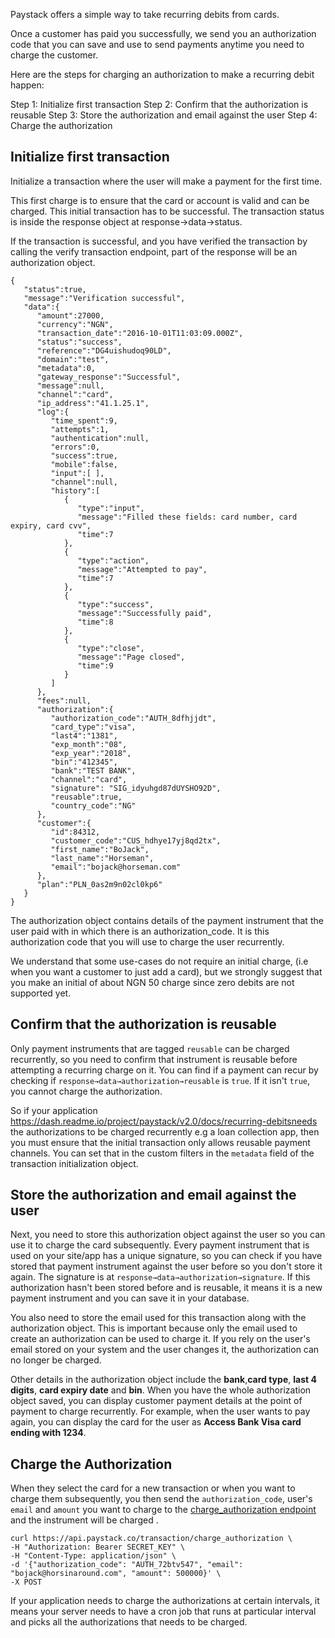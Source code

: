 Paystack offers a simple way to take recurring debits from cards.  

Once a customer has paid you successfully, we send you an authorization code that you can save and use to send payments anytime you need to charge the customer. 

Here are the steps for charging an authorization to make a recurring debit happen:

Step 1: Initialize first transaction
Step 2: Confirm that the authorization is reusable
Step 3: Store the authorization and email against the user
Step 4: Charge the authorization

## Initialize first transaction
Initialize a transaction where the user will make a payment for the first time. 

This first charge is to ensure that the card or account is valid and can be charged. This initial transaction has to be successful. The transaction status is inside the response object at response→data→status.

If the transaction is successful, and you have verified the transaction by calling the verify transaction endpoint, part of the response will be an authorization object. 

```
{  
   "status":true,
   "message":"Verification successful",
   "data":{  
      "amount":27000,
      "currency":"NGN",
      "transaction_date":"2016-10-01T11:03:09.000Z",
      "status":"success",
      "reference":"DG4uishudoq90LD",
      "domain":"test",
      "metadata":0,
      "gateway_response":"Successful",
      "message":null,
      "channel":"card",
      "ip_address":"41.1.25.1",
      "log":{  
         "time_spent":9,
         "attempts":1,
         "authentication":null,
         "errors":0,
         "success":true,
         "mobile":false,
         "input":[ ],
         "channel":null,
         "history":[  
            {  
               "type":"input",
               "message":"Filled these fields: card number, card expiry, card cvv",
               "time":7
            },
            {  
               "type":"action",
               "message":"Attempted to pay",
               "time":7
            },
            {  
               "type":"success",
               "message":"Successfully paid",
               "time":8
            },
            {  
               "type":"close",
               "message":"Page closed",
               "time":9
            }
         ]
      },
      "fees":null,
      "authorization":{  
         "authorization_code":"AUTH_8dfhjjdt",
         "card_type":"visa",
         "last4":"1381",
         "exp_month":"08",
         "exp_year":"2018",
         "bin":"412345",
         "bank":"TEST BANK",
         "channel":"card",
         "signature": "SIG_idyuhgd87dUYSHO92D",
         "reusable":true,
         "country_code":"NG"
      },
      "customer":{  
         "id":84312,
         "customer_code":"CUS_hdhye17yj8qd2tx",
         "first_name":"BoJack",
         "last_name":"Horseman",
         "email":"bojack@horseman.com"
      },
      "plan":"PLN_0as2m9n02cl0kp6"
   }
}
```

The authorization object contains details of the payment instrument that the user paid with in which there is an authorization_code. It is this authorization code that you will use to charge the user recurrently.

We understand that some use-cases do not require an initial charge, (i.e when you want a customer to just add a card), but we strongly suggest that you make an initial of about NGN 50 charge since zero debits are not supported yet. 

## Confirm that the authorization is reusable
Only payment instruments that are tagged `reusable` can be charged recurrently, so you need to confirm that instrument is reusable before attempting a recurring charge on it.  You can find if a payment can recur by checking if `response→data→authorization→reusable` is `true`.  If it isn't `true`, you cannot charge the authorization.  

So if your application https://dash.readme.io/project/paystack/v2.0/docs/recurring-debitsneeds the authorizations to be charged recurrently e.g a loan collection app, then you must ensure that the initial transaction only allows reusable payment channels. You can set that in the custom filters in the `metadata` field of the transaction initialization object.

## Store the authorization and email against the user
Next, you need to store this authorization object against the user so you can use it to charge the card subsequently. Every payment instrument that is used on your site/app has a unique signature, so you can check if you have stored that payment instrument against the user before so you don't store it again. The signature is at `response→data→authorization→signature`. If this authorization hasn't been stored before and is reusable, it means it is a new payment instrument and you can save it in your database.

You also need to store the email used for this transaction along with the authorization object. This is important because only the email used to create an authorization can be used to charge it. If you rely on the user's email stored on your system and the user changes it, the authorization can no longer be charged.

Other details in the authorization object include the **bank**,**card type**, **last 4 digits**, **card expiry date** and **bin**. When you have the whole authorization object saved, you can display customer payment details at the point of payment to charge recurrently. For example, when the user wants to pay again, you can display the card for the user as **Access Bank Visa card ending with 1234**.

## Charge the Authorization

When they select the card for a new transaction or when you want to charge them subsequently, you then send the `authorization_code`, user's `email` and `amount` you want to charge to the [charge_authorization endpoint]( https://developers.paystack.co/v2.0/reference#charge-authorization) and the instrument will be charged .

```
curl https://api.paystack.co/transaction/charge_authorization \
-H "Authorization: Bearer SECRET_KEY" \
-H "Content-Type: application/json" \
-d '{"authorization_code": "AUTH_72btv547", "email": "bojack@horsinaround.com", "amount": 500000}' \
-X POST
```

If your application needs to charge the authorizations at certain intervals, it means your server needs to have a cron job that runs at particular interval and picks all the authorizations that needs to be charged.